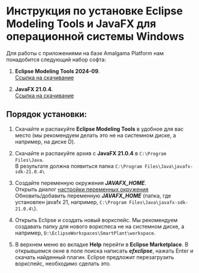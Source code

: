 # Инструкция по установке Eclipse Modeling Tools и JavaFX для операционной системы Windows
Для работы с приложениями на базе Amalgama Platform нам понадобится следующий набор софта:

1. **Eclipse Modeling Tools 2024-09**.  
[Ссылка на скачивание](https://www.eclipse.org/downloads/download.php?file=/technology/epp/downloads/release/2024-09/R/eclipse-modeling-2024-09-R-win32-x86_64.zip )   

2. **JavaFX 21.0.4**.  
[Ссылка на скачивание](https://download2.gluonhq.com/openjfx/21.0.4/openjfx-21.0.4_windows-x64_bin-sdk.zip )

## Порядок установки:

1. Скачайте и распакуйте **Eclipse Modeling Tools** в удобное для вас место (мы рекомендуем делать это не на системном диске, а например, на диске D).
2. Скачайте и распакуйте архив с  **JavaFX 21.0.4** в `С:\Program Files\Java`.  
В результате должна появиться папка `C:\Program Files\Java\javafx-sdk-21.0.4\`
3. Создайте переменную окружения ***JAVAFX_HOME***.  
Открыть диалог [настройки переменных окружения](https://www.google.com/search?q=%D0%BD%D0%B0%D1%81%D1%82%D1%80%D0%BE%D0%B9%D0%BA%D0%B0+%D0%BF%D0%B5%D1%80%D0%B5%D0%BC%D0%B5%D0%BD%D0%BD%D1%8B%D1%85+%D0%BE%D0%BA%D1%80%D1%83%D0%B6%D0%B5%D0%BD%D0%B8%D1%8F+%D0%B2+windows )  
Обновить/добавить переменную ***JAVAFX_HOME*** (папка, где установлен javafx 21, например, `C:\Program Files\Java\javafx-sdk-21.0.4\`).

4. Открыть Eclipse и создать новый воркспейс. Мы рекомендуем создавать папку для нового воркспеса не на системном диске, а например, `D:\EclipseWorkspaces\SmartPlant\workspace`. 
5. В верхнем меню во вкладке **Help** перейти в **Eclipse Marketplace**. В открывшемся окне в поле поиска написать ***efxclipse***, нажать Enter и скачать найденный плагин. Eclipse предложит перезагрузить воркспейс, необходимо сделать это.
